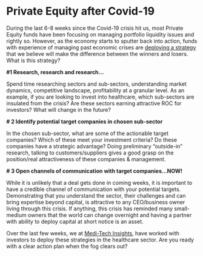 <div class="col-xs-12 col-sm-12 col-md-12">
<div class="our_opt_txt_detail">
<h1><b>Private Equity after Covid-19</b></h1>
During the last 6-8 weeks since the Covid-19 crisis hit us, most Private Equity funds have been focusing on managing portfolio liquidity issues and rightly so. However, as the economy starts to sputter back into action, funds with experience of managing past economic crises are <a href="https://meditechinsights.com/">deploying a strategy</a> that we believe will make the difference between the winners and losers. What is this strategy?
<div id="ember74" class="ember-view">
<div class="reader-article-content" dir="ltr">

<strong>#1 Research, research and research…</strong>

Spend time researching sectors and sub-sectors, understanding market dynamics, competitive landscape, profitability at a granular level. As an example, if you are looking to invest into healthcare, which sub-sectors are insulated from the crisis? Are these sectors earning attractive ROC for investors? What will change in the future?

<strong># 2 Identify potential target companies in chosen sub-sector</strong>

In the chosen sub-sector, what are some of the actionable target companies? Which of these meet your investment criteria? Do these companies have a strategic advantage? Doing preliminary “outside-in” research, talking to customers/suppliers gives a good grasp on the position/real attractiveness of these companies &amp; management.

<strong># 3 Open channels of communication with target companies…NOW!</strong>

While it is unlikely that a deal gets done in coming weeks, it is important to have a credible channel of communication with your potential targets. Demonstrating that you understand the sector, their challenges and can bring expertise beyond capital, is attractive to any CEO/business owner living through this crisis. If anything, this crisis has reminded many small-medium owners that the world can change overnight and having a partner with ability to deploy capital at short notice is an asset.

Over the last few weeks, we at <a href="https://meditechinsights.com/">Medi-Tech Insights</a>, have worked with investors to deploy these strategies in the healthcare sector. Are you ready with a clear action plan when the fog clears out?

</div>
</div>
</div>
</div>
